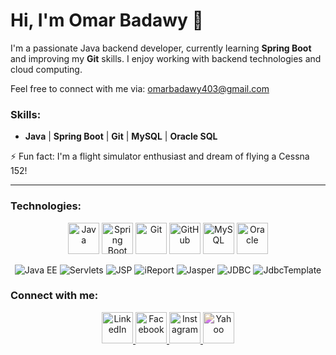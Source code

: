 # Hi, I'm Omar Badawy 👋

I'm a passionate Java backend developer, currently learning **Spring Boot** and improving my **Git** skills. I enjoy working with backend technologies and cloud computing.

Feel free to connect with me via: omarbadawy403@gmail.com

### Skills:
- **Java** | **Spring Boot** | **Git** | **MySQL** | **Oracle SQL**

⚡ Fun fact: I'm a flight simulator enthusiast and dream of flying a Cessna 152!

---

### Technologies:

<p align="center">
  <img src="https://cdn.jsdelivr.net/gh/devicons/devicon/icons/java/java-original.svg" alt="Java" width="50" height="50" />
  <img src="https://cdn.jsdelivr.net/gh/devicons/devicon/icons/spring/spring-original.svg" alt="Spring Boot" width="50" height="50" />
  <img src="https://cdn.jsdelivr.net/gh/devicons/devicon/icons/git/git-original.svg" alt="Git" width="50" height="50" />
  <img src="https://cdn.jsdelivr.net/gh/devicons/devicon/icons/github/github-original.svg" alt="GitHub" width="50" height="50" />
  <img src="https://cdn.jsdelivr.net/gh/devicons/devicon/icons/mysql/mysql-original.svg" alt="MySQL" width="50" height="50" />
  <img src="https://cdn.jsdelivr.net/gh/devicons/devicon/icons/oracle/oracle-original.svg" alt="Oracle" width="50" height="50" />
</p>

<p align="center">
  <img src="https://img.shields.io/badge/Java%20EE-007396?style=for-the-badge&logo=java&logoColor=white" alt="Java EE"/>
  <img src="https://img.shields.io/badge/Servlets-007396?style=for-the-badge&logo=java&logoColor=white" alt="Servlets"/>
  <img src="https://img.shields.io/badge/JSP-007396?style=for-the-badge&logo=java&logoColor=white" alt="JSP"/>
  <img src="https://img.shields.io/badge/iReport-4171b2?style=for-the-badge&logo=apache&logoColor=white" alt="iReport"/>
  <img src="https://img.shields.io/badge/Jasper-4171b2?style=for-the-badge&logo=apache&logoColor=white" alt="Jasper"/>
  <img src="https://img.shields.io/badge/JDBC-4479A1?style=for-the-badge&logo=java&logoColor=white" alt="JDBC"/>
  <img src="https://img.shields.io/badge/JdbcTemplate-4479A1?style=for-the-badge&logo=java&logoColor=white" alt="JdbcTemplate"/>
</p>

### Connect with me:

<p align="center">
  <a href="https://www.linkedin.com/in/omarbadawy-dev/">
    <img src="https://img.icons8.com/fluency/452/linkedin.png" alt="LinkedIn" width="50" height="50" />
  </a>
  <a href="https://www.facebook.com/omar.badawy.56679?locale=ar_AR">
    <img src="https://upload.wikimedia.org/wikipedia/commons/5/51/Facebook_f_logo_%282019%29.svg" alt="Facebook" width="50" height="50" />
  </a>
  <a href="https://www.instagram.com/omar_badawy403/">
    <img src="https://upload.wikimedia.org/wikipedia/commons/9/95/Instagram_logo_2022.svg" alt="Instagram" width="50" height="50" />
  </a>
  <a href="mailto:omar_shats@yahoo.com">
  <img src="https://img.icons8.com/ios/452/yahoo.png" alt="Yahoo" width="50" height="50" style="filter: hue-rotate(180deg);" />
</a>

</p>

